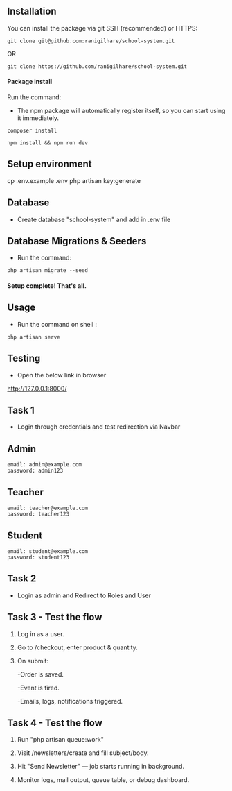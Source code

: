 ## Installation

You can install the package via git SSH (recommended) or HTTPS:

```shell
git clone git@github.com:ranigilhare/school-system.git
```
OR
```shell
git clone https://github.com/ranigilhare/school-system.git
```
#### Package install

Run the command: 

- The npm package will automatically register itself, so you can start using it immediately.

```shell
composer install
```

```shell
npm install && npm run dev
```

## Setup environment

cp .env.example .env
php artisan key:generate

## Database
- Create database "school-system" and add in .env file

## Database Migrations & Seeders
- Run the command: 

```shell
php artisan migrate --seed
```

#### Setup complete! That's all.

## Usage

- Run the command on shell : 

```shell
php artisan serve
```

## Testing

- Open the below link in browser

http://127.0.0.1:8000/

## Task 1 

- Login through credentials and test redirection via Navbar

## Admin
    email: admin@example.com
    password: admin123

## Teacher
    email: teacher@example.com
    password: teacher123

## Student
    email: student@example.com
    password: student123

## Task 2 
- Login as admin and Redirect to Roles and User
 
## Task 3 - Test the flow

1. Log in as a user.

2. Go to /checkout, enter product & quantity.

3. On submit:

    -Order is saved.

    -Event is fired.

    -Emails, logs, notifications triggered.

    
## Task 4 - Test the flow

1. Run "php artisan queue:work"

2. Visit /newsletters/create and fill subject/body.

3. Hit "Send Newsletter" — job starts running in background.

4. Monitor logs, mail output, queue table, or debug dashboard.
